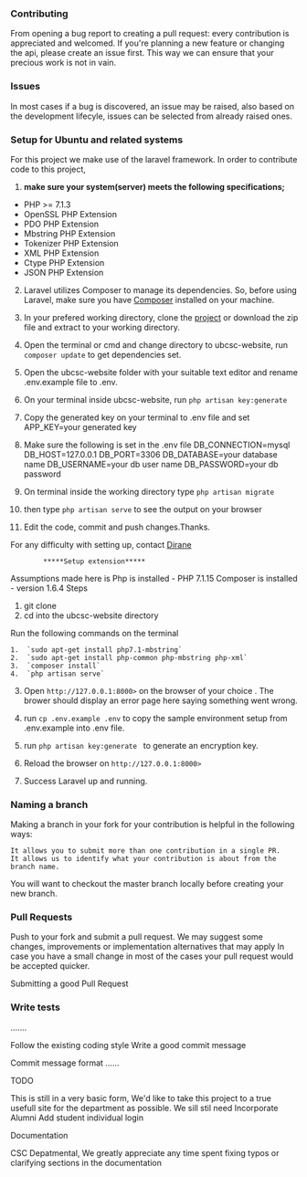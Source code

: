 ### Contributing

From opening a bug report to creating a pull request: every contribution is appreciated and welcomed.
If you're planning a new feature or changing the api, please create an issue first.
This way we can ensure that your precious work is not in vain.

### Issues

In most cases if a bug is discovered, an issue may be raised, also based on the development lifecyle, issues can be selected from already raised ones. 

### Setup for Ubuntu and related systems
For this project we make use of the laravel framework. In order to contribute code to this project,

1. **make sure your system(server) meets the following specifications;**
* PHP >= 7.1.3
* OpenSSL PHP Extension
* PDO PHP Extension
* Mbstring PHP Extension
* Tokenizer PHP Extension
* XML PHP Extension
* Ctype PHP Extension
* JSON PHP Extension

2. Laravel utilizes Composer to manage its dependencies. So, before using Laravel, make sure you have [Composer](https://getcomposer.org) installed on your machine.

3. In your prefered working directory, clone the [project](https://github.com/ubcsc/ubcsc-website) or download the zip file and extract to your working directory.

4. Open the terminal or cmd and change directory to ubcsc-website, run ```composer update``` to get dependencies set.

5. Open the ubcsc-website folder with your suitable text editor and rename .env.example file to .env.

6. On your terminal inside ubcsc-website, run ```php artisan key:generate```

7. Copy the generated key on your terminal to .env file and set APP_KEY=your generated key

8. Make sure the following is set in the .env file
 DB_CONNECTION=mysql
 DB_HOST=127.0.0.1
 DB_PORT=3306
 DB_DATABASE=your database name
 DB_USERNAME=your db user name
 DB_PASSWORD=your db password

9. On terminal inside the working directory type  ```php artisan migrate```

10. then type ```php artisan serve``` to see the output on your browser

11. Edit the code, commit and push changes.Thanks. 

For any difficulty with setting up, contact [Dirane](diranengala@gmail.com)

			*****Setup extension*****
Assumptions made here is
   Php is installed - PHP 7.1.15
   Composer is installed - version 1.6.4
Steps 
1. git clone 
2. cd into the ubcsc-website directory

Run the following commands on the terminal 

	1.  `sudo apt-get install php7.1-mbstring`
	2.  `sudo apt-get install php-common php-mbstring php-xml`
	3.  `composer install`
	4.  `php artisan serve`

3. Open `http://127.0.0.1:8000>` on the browser of your choice .
   The brower should display an error page here saying something went wrong.

4. run `cp .env.example .env` to copy the sample environment setup from .env.example into .env file. 

5. run `php artisan key:generate ` to generate an encryption key.

6. Reload the browser on `http://127.0.0.1:8000>`

9. Success Laravel up and running. 



### Naming a branch

Making a branch in your fork for your contribution is helpful in the following ways:

    It allows you to submit more than one contribution in a single PR.
    It allows us to identify what your contribution is about from the branch name.

You will want to checkout the master branch locally before creating your new branch.






### Pull Requests

Push to your fork and submit a pull request. We may suggest some changes, improvements or implementation alternatives that may apply 
In case you have a small change in most of the cases your pull request would be accepted quicker.

Submitting a good Pull Request

### Write tests

.......

Follow the existing coding style
Write a good commit message

Commit message format
......

TODO

This is still in a very basic form, We'd like to take this project to a true usefull site for the department as possible. We sill stil need 
    Incorporate Alumni
    Add student individual login

Documentation

CSC Depatmental, We greatly appreciate any time spent fixing typos or clarifying sections in the documentation
